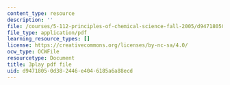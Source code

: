 ```yaml
---
content_type: resource
description: ''
file: /courses/5-112-principles-of-chemical-science-fall-2005/d94718050d382446e4046185a6a88ecd_m9AJwUCAWGQ.pdf
file_type: application/pdf
learning_resource_types: []
license: https://creativecommons.org/licenses/by-nc-sa/4.0/
ocw_type: OCWFile
resourcetype: Document
title: 3play pdf file
uid: d9471805-0d38-2446-e404-6185a6a88ecd
---
```

